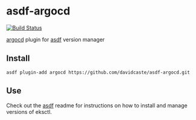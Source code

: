 # asdf-argocd

[![Build Status](https://github.com/davidcaste/asdf-argocd/workflows/master/badge.svg?branch=master)](https://github.com/davidcaste/asdf-argocd/actions)

[argocd](https://argoproj.github.io/argo-cd) plugin for [asdf](https://github.com/asdf-vm/asdf) version manager

## Install

```
asdf plugin-add argocd https://github.com/davidcaste/asdf-argocd.git
```

## Use

Check out the [asdf](https://github.com/asdf-vm/asdf) readme for instructions on how to install and manage versions of eksctl.
